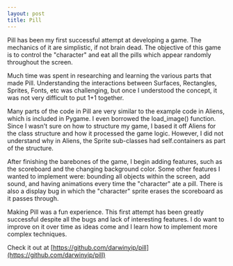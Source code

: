 ```yaml
---
layout: post
title: Pill
---
```

Pill has been my first successful attempt at developing a game. The mechanics of it are simplistic, if not brain dead. The objective of this game is to control the "character" and eat all the pills which appear randomly throughout the screen.

Much time was spent in researching and learning the various parts that made Pill. Understanding the interactions between Surfaces, Rectangles, Sprites, Fonts, etc was challenging, but once I understood the concept, it was not very difficult to put 1+1 together.

Many parts of the code in Pill are very similar to the example code in Aliens, which is included in Pygame. I even borrowed the load_image() function. Since I wasn't sure on how to structure my game, I based it off Aliens for the class structure and how it processed the game logic. However, I did not understand why in Aliens, the Sprite sub-classes had self.containers as part of the structure.

After finishing the barebones of the game, I begin adding features, such as the scoreboard and the changing background color. Some other features I wanted to implement were: bounding all objects within the screen, add sound, and having animations every time the "character" ate a pill. There is also a display bug in which the "character" sprite erases the scoreboard as it passes through.

Making Pill was a fun experience. This first attempt has been greatly successful despite all the bugs and lack of interesting features. I do want to improve on it over time as ideas come and I learn how to implement more complex techniques.

Check it out at [https://github.com/darwinyip/pill](https://github.com/darwinyip/pill)